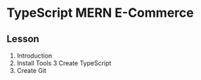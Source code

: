# TypeScript MERN E-Commerce

## Lesson
1. Introduction
2. Install Tools 
3 Create TypeScript
4. Create Git